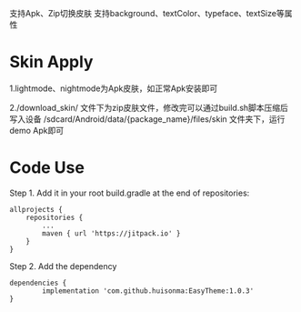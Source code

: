 支持Apk、Zip切换皮肤
支持background、textColor、typeface、textSize等属性

# Skin Apply

1.lightmode、nightmode为Apk皮肤，如正常Apk安装即可

2./download_skin/ 文件下为zip皮肤文件，修改完可以通过build.sh脚本压缩后写入设备 /sdcard/Android/data/{package_name}/files/skin 文件夹下，运行demo Apk即可

# Code Use

Step 1. Add it in your root build.gradle at the end of repositories:

	allprojects {
		repositories {
			...
			maven { url 'https://jitpack.io' }
		}
	}
Step 2. Add the dependency

	dependencies {
	        implementation 'com.github.huisonma:EasyTheme:1.0.3'
	}
